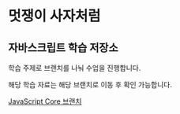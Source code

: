 


# 멋쟁이 사자처럼
## 자바스크립트 학습 저장소

학습 주제로 브랜치를 나눠 수업을 진행합니다.

해당 학습 자료는 해당 브랜치로 이동 후 확인 가능합니다.




[JavaScript Core 브랜치](https://www.naver.com)